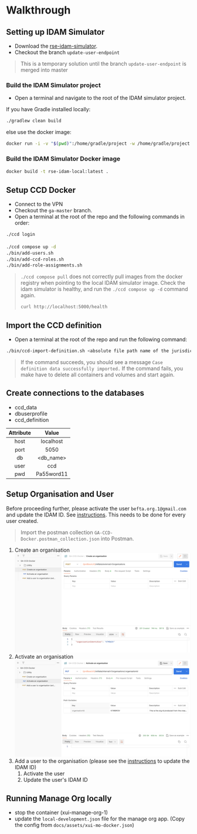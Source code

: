 # Walkthrough

## Setting up IDAM Simulator

* Download the [rse-idam-simulator](https://github.com/hmcts/rse-idam-simulator).
* Checkout the branch `update-user-endpoint`

> This is a temporary solution until the branch `update-user-endpoint` is merged into master

### Build the IDAM Simulator project

* Open a terminal and navigate to the root of the IDAM simulator project.

If you have Gradle installed locally:

```bash
./gradlew clean build
```

else use the docker image:

``` bash
docker run -i -v "$(pwd)":/home/gradle/project -w /home/gradle/project --network=host gradle ./gradlew build
```

### Build the IDAM Simulator Docker image

```bash
docker build -t rse-idam-local:latest .
```

## Setup CCD Docker

* Connect to the VPN
* Checkout the `ga-master` branch.
* Open a terminal at the root of the repo and the following commands in order:

```bash
./ccd login

./ccd compose up -d
./bin/add-users.sh
./bin/add-ccd-roles.sh
./bin/add-role-assignments.sh
```

> `./ccd compose pull` does not correctly pull images from the docker registry when pointing to the local IDAM simulator image.
> Check the idam simulator is healthy, and run the `./ccd compose up -d` command again.
>
>  ```bash
> curl http://localhost:5000/health
> ```

## Import the CCD definition

* Open a terminal at the root of the repo and run the following command:

```bash
./bin/ccd-import-definition.sh <absolute file path name of the jurisdiction excel file>
```

> If the command succeeds, you should see a message `Case definition data successfully imported.`
> If the command fails, you make have to delete all containers and volumes and start again.

## Create connections to the databases

* ccd_data
* dbuserprofile
* ccd_definition

| Attribute |   Value    |
| :-------: | :--------: |
|   host    | localhost  |
|   port    |    5050    |
|    db     | <db_name>  |
|   user    |    ccd     |
|    pwd    | Pa55word11 |

## Setup Organisation and User

Before proceeding further, please activate the user `befta.org.1@gmail.com` and update the IDAM ID. See [instructions](../docs/update-user-identifier.md). This needs to be done for every user created.

> Import the postman collection `GA-CCD-Docker.postman_collection.json` into Postman.

1) Create an organisation
   ![Create an organisation](images/create_organisation_success.png)
2) Activate an organisation
   ![Activate an organisation](images/activate_organisation_success.png)
3) Add a user to the organisation (please see the [instructions](../docs/update-user-identifier.md) to update the IDAM ID)
   1) Activate the user
   2) Update the user's IDAM ID

## Running Manage Org locally

* stop the container (xui-manage-org-1)
* update the `local-development.json` file for the manage org app. (Copy the config from `docs/assets/xui-mo-docker.json`)
